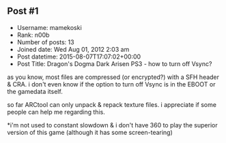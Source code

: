 ## Post #1
- Username: mamekoski
- Rank: n00b
- Number of posts: 13
- Joined date: Wed Aug 01, 2012 2:03 am
- Post datetime: 2015-08-07T17:07:02+00:00
- Post Title: Dragon's Dogma Dark Arisen PS3 - how to turn off Vsync?

as you know, most files are compressed (or encrypted?) with a SFH header & CRA. i don't even know if the option to turn off Vsync is in the EBOOT or the gamedata itself.

so far ARCtool can only unpack & repack texture files. i appreciate if some people can help me regarding this.

*i'm not used to constant slowdown & i don't have 360 to play the superior version of this game (although it has some screen-tearing)
